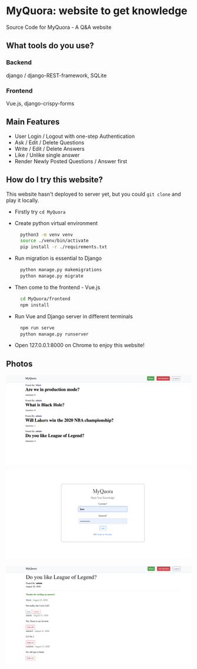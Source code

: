 # MyQuora: website to get knowledge
Source Code for MyQuora - A Q&A website
## What tools do you use?
### Backend
django / django-REST-framework, SQLite
### Frontend
Vue.js, django-crispy-forms
## Main Features
* User Login / Logout with one-step Authentication
* Ask / Edit / Delete Questions
* Write / Edit / Delete Answers
* Like / Unlike single answer 
* Render Newly Posted Questions / Answer first
## How do I try this website?
This website hasn't deployed to server yet, but you could ```git clone``` and play it locally.

* Firstly try ```cd MyQuora```
* Create python virtual environment
  
  ```bash
    python3 -m venv venv
    source ./venv/bin/activate
    pip install -r ./requirements.txt
  ```
* Run migration is essential to Django
  ```bash
    python manage.py makemigrations
    python manage.py migrate
  ```
* Then come to the frontend - Vue.js
  ```bash
    cd MyQuora/frontend
    npm install
  ```
* Run Vue and Django server in different terminals
  ```bash
    npm run serve
    python manage.py runserver
  ```
* Open 127.0.0.1:8000 on Chrome to enjoy this website!
## Photos

![HomePage](/images/HomePage.png)

![LoginPage](/images/LoginPage.png)

![QuestionPage](/images/QuestionPage.png)